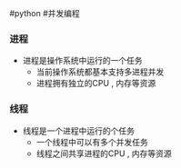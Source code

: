 #python #并发编程 

### 进程
- 进程是操作系统中运行的一个任务
	- 当前操作系统都基本支持多进程并发
	- 进程拥有独立的CPU , 内存等资源

### 线程
- 线程是一个进程中运行的个任务
	- 一个线程中可以有多个并发任务
	- 线程之间共享进程的CPU , 内存等资源